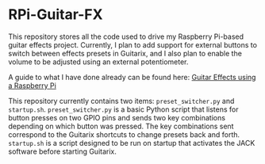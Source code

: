 # RPi-Guitar-FX

This repository stores all the code used to drive my Raspberry Pi-based guitar effects project. Currently, I plan to add support for external buttons to switch between effects presets in Guitarix, and I also plan to enable the volume to be adjusted using an external potentiometer.

A guide to what I have done already can be found here: [Guitar Effects using a Raspberry Pi](https://henryjburg.medium.com/guitar-effects-using-a-raspberry-pi-b24d39489a89)

This repository currently contains two items: `preset_switcher.py` and `startup.sh`. `preset_switcher.py` is a basic Python script that listens for button presses on two GPIO pins and sends two key combinations depending on which button was pressed. The key combinations sent correspond to the Guitarix shortcuts to change presets back and forth. `startup.sh` is a script designed to be run on startup that activates the JACK software before starting Guitarix.
